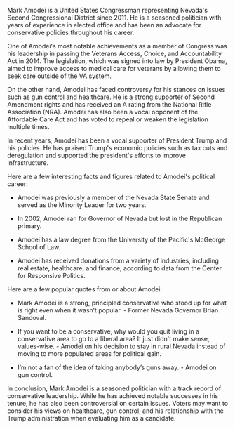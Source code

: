 Mark Amodei is a United States Congressman representing Nevada's Second Congressional District since 2011. He is a seasoned politician with years of experience in elected office and has been an advocate for conservative policies throughout his career. 

One of Amodei's most notable achievements as a member of Congress was his leadership in passing the Veterans Access, Choice, and Accountability Act in 2014. The legislation, which was signed into law by President Obama, aimed to improve access to medical care for veterans by allowing them to seek care outside of the VA system. 

On the other hand, Amodei has faced controversy for his stances on issues such as gun control and healthcare. He is a strong supporter of Second Amendment rights and has received an A rating from the National Rifle Association (NRA). Amodei has also been a vocal opponent of the Affordable Care Act and has voted to repeal or weaken the legislation multiple times. 

In recent years, Amodei has been a vocal supporter of President Trump and his policies. He has praised Trump's economic policies such as tax cuts and deregulation and supported the president's efforts to improve infrastructure. 

Here are a few interesting facts and figures related to Amodei's political career:

- Amodei was previously a member of the Nevada State Senate and served as the Minority Leader for two years.

- In 2002, Amodei ran for Governor of Nevada but lost in the Republican primary.

- Amodei has a law degree from the University of the Pacific's McGeorge School of Law.

- Amodei has received donations from a variety of industries, including real estate, healthcare, and finance, according to data from the Center for Responsive Politics.

Here are a few popular quotes from or about Amodei:

- Mark Amodei is a strong, principled conservative who stood up for what is right even when it wasn’t popular. - Former Nevada Governor Brian Sandoval.

- If you want to be a conservative, why would you quit living in a conservative area to go to a liberal area? It just didn't make sense, values-wise. - Amodei on his decision to stay in rural Nevada instead of moving to more populated areas for political gain.

- I’m not a fan of the idea of taking anybody’s guns away. - Amodei on gun control.

In conclusion, Mark Amodei is a seasoned politician with a track record of conservative leadership. While he has achieved notable successes in his tenure, he has also been controversial on certain issues. Voters may want to consider his views on healthcare, gun control, and his relationship with the Trump administration when evaluating him as a candidate.
